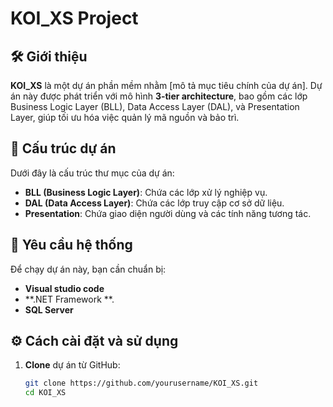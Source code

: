 # KOI_XS Project

## 🛠️ Giới thiệu
**KOI_XS** là một dự án phần mềm nhằm [mô tả mục tiêu chính của dự án]. Dự án này được phát triển với mô hình **3-tier architecture**, bao gồm các lớp Business Logic Layer (BLL), Data Access Layer (DAL), và Presentation Layer, giúp tối ưu hóa việc quản lý mã nguồn và bảo trì.

## 📂 Cấu trúc dự án
Dưới đây là cấu trúc thư mục của dự án:


- **BLL (Business Logic Layer)**: Chứa các lớp xử lý nghiệp vụ.
- **DAL (Data Access Layer)**: Chứa các lớp truy cập cơ sở dữ liệu.
- **Presentation**: Chứa giao diện người dùng và các tính năng tương tác.

## 🚀 Yêu cầu hệ thống
Để chạy dự án này, bạn cần chuẩn bị:

- **Visual studio code** 
- **.NET Framework **.
- **SQL Server** 

## ⚙️ Cách cài đặt và sử dụng
1. **Clone** dự án từ GitHub:

   ```bash
   git clone https://github.com/yourusername/KOI_XS.git
   cd KOI_XS
